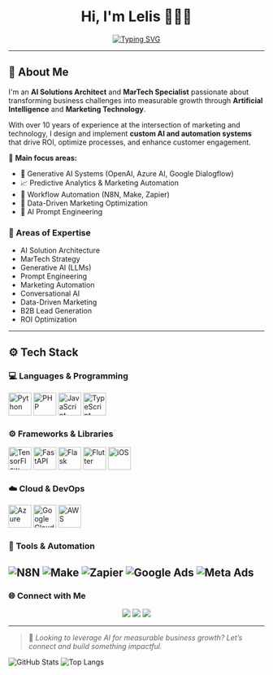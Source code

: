 <h1 align="center">Hi, I'm Lelis 👨🏽‍💻</h1>

<p align="center">
  <a href="https://git.io/typing-svg">
    <img src="https://readme-typing-svg.demolab.com?font=Fira+Code&size=24&pause=1000&color=000000&center=true&vCenter=true&width=700&lines=Turning+business+challenges+into+sustainable+growth;Architecting+AI+Solutions+that+Drive+Real+Impact;MarTech+and+Automation+for+Scalable+Success" alt="Typing SVG" />
  </a>
</p>

---

## 🧠 About Me  
I'm an **AI Solutions Architect** and **MarTech Specialist** passionate about transforming business challenges into measurable growth through **Artificial Intelligence** and **Marketing Technology**.  

With over 10 years of experience at the intersection of marketing and technology, I design and implement **custom AI and automation systems** that drive ROI, optimize processes, and enhance customer engagement.

💼 **Main focus areas:**  
- 🤖 Generative AI Systems (OpenAI, Azure AI, Google Dialogflow)  
- 📈 Predictive Analytics & Marketing Automation  
- 🔁 Workflow Automation (N8N, Make, Zapier)  
- 🧩 Data-Driven Marketing Optimization  
- 🧠 AI Prompt Engineering  


### 🧠 Areas of Expertise

- AI Solution Architecture  
- MarTech Strategy  
- Generative AI (LLMs)  
- Prompt Engineering  
- Marketing Automation  
- Conversational AI  
- Data-Driven Marketing  
- B2B Lead Generation  
- ROI Optimization  

---
## ⚙️ Tech Stack

### 💻 Languages & Programming
<p align="left">
  <img src="https://cdn.jsdelivr.net/gh/devicons/devicon/icons/python/python-original.svg" width="45" height="45" alt="Python" />
  <img src="https://cdn.jsdelivr.net/gh/devicons/devicon/icons/php/php-original.svg" width="45" height="45" alt="PHP" />
  <img src="https://cdn.jsdelivr.net/gh/devicons/devicon/icons/javascript/javascript-original.svg" width="45" height="45" alt="JavaScript" />
  <img src="https://cdn.jsdelivr.net/gh/devicons/devicon/icons/typescript/typescript-original.svg" width="45" height="45" alt="TypeScript" />
</p>

### ⚙️ Frameworks & Libraries
<p align="left">
  <img src="https://cdn.jsdelivr.net/gh/devicons/devicon/icons/tensorflow/tensorflow-original.svg" width="45" height="45" alt="TensorFlow" />
  <img src="https://cdn.jsdelivr.net/gh/devicons/devicon/icons/fastapi/fastapi-original.svg" width="45" height="45" alt="FastAPI" />
  <img src="https://cdn.jsdelivr.net/gh/devicons/devicon/icons/flask/flask-original.svg" width="45" height="45" alt="Flask" />
  <img src="https://cdn.jsdelivr.net/gh/devicons/devicon/icons/flutter/flutter-original.svg" width="45" height="45" alt="Flutter" />
  <img src="https://cdn.jsdelivr.net/gh/devicons/devicon/icons/apple/apple-original.svg" width="45" height="45" alt="iOS" />
</p>

### ☁️ Cloud & DevOps
<p align="left">
  <img src="https://cdn.jsdelivr.net/gh/devicons/devicon/icons/azure/azure-original.svg" width="45" height="45" alt="Azure" />
  <img src="https://cdn.jsdelivr.net/gh/devicons/devicon/icons/googlecloud/googlecloud-original.svg" width="45" height="45" alt="Google Cloud" />
  <img src="https://cdn.jsdelivr.net/gh/devicons/devicon/icons/amazonwebservices/amazonwebservices-original.svg" width="45" height="45" alt="AWS" />
</p>

### 🤖 Tools & Automation
![N8N](https://img.shields.io/badge/N8N-EA4C89?style=for-the-badge&logo=n8n&logoColor=white)
![Make](https://img.shields.io/badge/Make-4A90E2?style=for-the-badge)
![Zapier](https://img.shields.io/badge/Zapier-FF4A00?style=for-the-badge&logo=zapier&logoColor=white)
![Google Ads](https://img.shields.io/badge/Google_Ads-4285F4?style=for-the-badge&logo=google-ads&logoColor=white)
![Meta Ads](https://img.shields.io/badge/Meta_Ads-0467DF?style=for-the-badge&logo=meta&logoColor=white)
---

### 🌐 Connect with Me

<p align="center">
  <a href="https://linkedin.com/in/ynaiayleranlelis" target="_blank"><img src="https://img.shields.io/badge/LinkedIn-000000?style=for-the-badge&logo=linkedin&logoColor=white"/></a>
  <a href="mailto:lelis.ia@lypmkt.com.br"><img src="https://img.shields.io/badge/Email-000000?style=for-the-badge&logo=gmail&logoColor=white"/></a>
  <a href="https://github.com/euolelis"><img src="https://img.shields.io/badge/GitHub-000000?style=for-the-badge&logo=github&logoColor=white"/></a>
</p>

---

> 🚀 *Looking to leverage AI for measurable business growth? Let’s connect and build something impactful.*


![GitHub Stats](https://github-readme-stats.vercel.app/api?username=euolelis&show_icons=true&theme=radical)
![Top Langs](https://github-readme-stats.vercel.app/api/top-langs/?username=euolelis&layout=compact&theme=radical)

